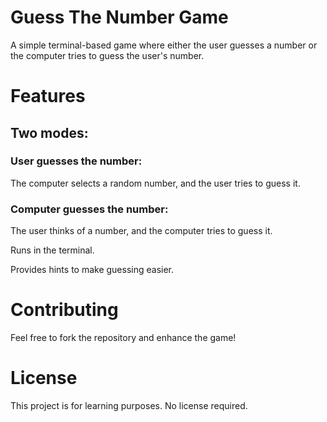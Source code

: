 # Guess The Number Game

A simple terminal-based game where either the user guesses a number or the computer tries to guess the user's number.

# Features

## Two modes:

### User guesses the number: 
The computer selects a random number, and the user tries to guess it.

### Computer guesses the number: 
The user thinks of a number, and the computer tries to guess it.

Runs in the terminal.

Provides hints to make guessing easier.

# Contributing

Feel free to fork the repository and enhance the game!

# License

This project is for learning purposes. No license required.
